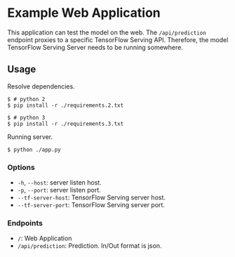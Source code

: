 
# Example Web Application

This application can test the model on the web.
The `/api/prediction` endpoint proxies to a specific TensorFlow Serving API.
Therefore, the model TensorFlow Serving Server needs to be running somewhere.

## Usage

Resolve dependencies.

```shell
$ # python 2
$ pip install -r ./requirements.2.txt
```

```shell
$ # python 3
$ pip install -r ./requirements.3.txt
```

Running server.

```shell
$ python ./app.py
```

### Options

- `-h`, `--host`: server listen host.
- `-p`, `--port`: server listen port.
- `--tf-server-host`: TensorFlow Serving server host.
- `--tf-server-port`: TensorFlow Serving server port.

### Endpoints

- `/`: Web Application
- `/api/prediction`: Prediction. In/Out format is json.
